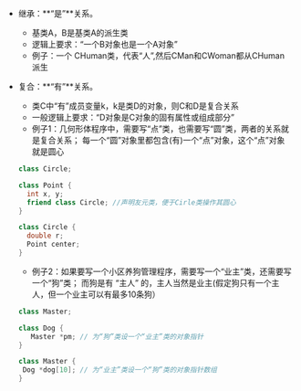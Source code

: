 * 继承：**“是”**关系。
  * 基类A，B是基类A的派生类
  * 逻辑上要求：“一个B对象也是一个A对象”
  * 例子：一个 CHuman类，代表“人”,然后CMan和CWoman都从CHuman派生

* 复合：**“有”**关系。
  * 类C中“有”成员变量k，k是类D的对象，则C和D是复合关系
  * 一般逻辑上要求：“D对象是C对象的固有属性或组成部分”
  * 例子1：几何形体程序中，需要写“点”类，也需要写“圆”类，两者的关系就是复合关系；
          每一个“圆”对象里都包含(有)一个“点”对象，这个“点”对象就是圆心
  ```c++
  class Circle;
  
  class Point {
    int x, y;
    friend class Circle; //声明友元类，便于Cirle类操作其圆心
  }
  
  class Circle {
    double r;
    Point center;
  }
  ```
  
  * 例子2：如果要写一个小区养狗管理程序，需要写一个“业主”类，还需要写一个“狗”类；
    而狗是有 “主人” 的，主人当然是业主(假定狗只有一个主人，但一个业主可以有最多10条狗）
    
   ```c++
   class Master;
   
   class Dog {
      Master *pm; // 为“狗”类设一个“业主”类的对象指针
   }
   
   class Master {
    Dog *dog[10]; // 为“业主”类设一个“狗”类的对象指针数组
   }
   ```
  
  

